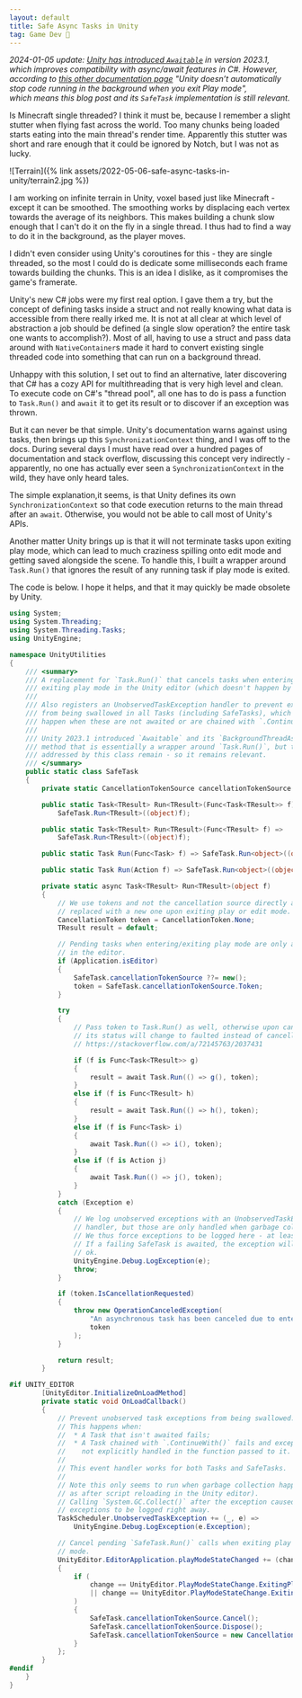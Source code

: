 ```yaml
---
layout: default
title: Safe Async Tasks in Unity
tag: Game Dev 👾
---
```


_2024-01-05 update: [Unity has introduced `Awaitable`](https://docs.unity3d.com/2023.3/Documentation/Manual/AwaitSupport.html) in version 2023.1, which improves compatibility with async/await features in C#. However, according to [this other documentation page](https://docs.unity3d.com/2023.3/Documentation/Manual/overview-of-dot-net-in-unity.html) "Unity doesn’t automatically stop code running in the background when you exit Play mode", which means this blog post and its `SafeTask` implementation is still relevant._

Is Minecraft single threaded? I think it must be, because I remember a slight stutter when flying fast across the world. Too many chunks being loaded starts eating into the main thread's render time. Apparently this stutter was short and rare enough that it could be ignored by Notch, but I was not as lucky.

![Terrain]({% link assets/2022-05-06-safe-async-tasks-in-unity/terrain2.jpg %})

I am working on infinite terrain in Unity, voxel based just like Minecraft - except it can be smoothed. The smoothing works by displacing each vertex towards the average of its neighbors. This makes building a chunk slow enough that I can't do it on the fly in a single thread. I thus had to find a way to do it in the background, as the player moves.

I didn't even consider using Unity's coroutines for this - they are single threaded, so the most I could do is dedicate some milliseconds each frame towards building the chunks. This is an idea I dislike, as it compromises the game's framerate.

Unity's new C# jobs were my first real option. I gave them a try, but the concept of defining tasks inside a struct and not really knowing what data is accessible from there really irked me. It is not at all clear at which level of abstraction a job should be defined (a single slow operation? the entire task one wants to accomplish?). Most of all, having to use a struct and pass data around with `NativeContainer`s made it hard to convert existing single threaded code into something that can run on a background thread.

Unhappy with this solution, I set out to find an alternative, later discovering that C# has a cozy API for multithreading that is very high level and clean. To execute code on C#'s "thread pool", all one has to do is pass a function to `Task.Run()` and `await` it to get its result or to discover if an exception was thrown.

But it can never be that simple. Unity's documentation warns against using tasks, then brings up this `SynchronizationContext` thing, and I was off to the docs. During several days I must have read over a hundred pages of documentation and stack overflow, discussing this concept very indirectly - apparently, no one has actually ever seen a `SynchronizationContext` in the wild, they have only heard tales.

The simple explanation,it seems, is that Unity defines its own `SynchronizationContext` so that code execution returns to the main thread after an `await`. Otherwise, you would not be able to call most of Unity's APIs.

Another matter Unity brings up is that it will not terminate tasks upon exiting play mode, which can lead to much craziness spilling onto edit mode and getting saved alongside the scene. To handle this, I built a wrapper around `Task.Run()` that ignores the result of any running task if play mode is exited.

The code is below. I hope it helps, and that it may quickly be made obsolete by Unity.

```C#
using System;
using System.Threading;
using System.Threading.Tasks;
using UnityEngine;

namespace UnityUtilities
{
    /// <summary>
    /// A replacement for `Task.Run()` that cancels tasks when entering or
    /// exiting play mode in the Unity editor (which doesn't happen by default).
    ///
    /// Also registers an UnobservedTaskException handler to prevent exceptions
    /// from being swallowed in all Tasks (including SafeTasks), which would
    /// happen when these are not awaited or are chained with `.ContinueWith()`.
    ///
    /// Unity 2023.1 introduced `Awaitable` and its `BackgroundThreadAsync()`
    /// method that is essentially a wrapper around `Task.Run()`, but the issues
    /// addressed by this class remain - so it remains relevant.
    /// </summary>
    public static class SafeTask
    {
        private static CancellationTokenSource cancellationTokenSource = new();

        public static Task<TResult> Run<TResult>(Func<Task<TResult>> f) =>
            SafeTask.Run<TResult>((object)f);

        public static Task<TResult> Run<TResult>(Func<TResult> f) =>
            SafeTask.Run<TResult>((object)f);

        public static Task Run(Func<Task> f) => SafeTask.Run<object>((object)f);

        public static Task Run(Action f) => SafeTask.Run<object>((object)f);

        private static async Task<TResult> Run<TResult>(object f)
        {
            // We use tokens and not the cancellation source directly as it is
            // replaced with a new one upon exiting play or edit mode.
            CancellationToken token = CancellationToken.None;
            TResult result = default;

            // Pending tasks when entering/exiting play mode are only a problem
            // in the editor.
            if (Application.isEditor)
            {
                SafeTask.cancellationTokenSource ??= new();
                token = SafeTask.cancellationTokenSource.Token;
            }

            try
            {
                // Pass token to Task.Run() as well, otherwise upon cancelling
                // its status will change to faulted instead of cancelled.
                // https://stackoverflow.com/a/72145763/2037431

                if (f is Func<Task<TResult>> g)
                {
                    result = await Task.Run(() => g(), token);
                }
                else if (f is Func<TResult> h)
                {
                    result = await Task.Run(() => h(), token);
                }
                else if (f is Func<Task> i)
                {
                    await Task.Run(() => i(), token);
                }
                else if (f is Action j)
                {
                    await Task.Run(() => j(), token);
                }
            }
            catch (Exception e)
            {
                // We log unobserved exceptions with an UnobservedTaskException
                // handler, but those are only handled when garbage collection happens.
                // We thus force exceptions to be logged here - at least for SafeTasks.
                // If a failing SafeTask is awaited, the exception will be logged twice, but that's
                // ok.
                UnityEngine.Debug.LogException(e);
                throw;
            }

            if (token.IsCancellationRequested)
            {
                throw new OperationCanceledException(
                    "An asynchronous task has been canceled due to entering or exiting play mode.",
                    token
                );
            }

            return result;
        }

#if UNITY_EDITOR
        [UnityEditor.InitializeOnLoadMethod]
        private static void OnLoadCallback()
        {
            // Prevent unobserved task exceptions from being swallowed.
            // This happens when:
            //  * A Task that isn't awaited fails;
            //  * A Task chained with `.ContinueWith()` fails and exceptions are
            //    not explicitly handled in the function passed to it.
            //
            // This event handler works for both Tasks and SafeTasks.
            //
            // Note this only seems to run when garbage collection happens (such
            // as after script reloading in the Unity editor).
            // Calling `System.GC.Collect()` after the exception caused
            // exceptions to be logged right away.
            TaskScheduler.UnobservedTaskException += (_, e) =>
                UnityEngine.Debug.LogException(e.Exception);

            // Cancel pending `SafeTask.Run()` calls when exiting play or edit
            // mode.
            UnityEditor.EditorApplication.playModeStateChanged += (change) =>
            {
                if (
                    change == UnityEditor.PlayModeStateChange.ExitingPlayMode
                    || change == UnityEditor.PlayModeStateChange.ExitingEditMode
                )
                {
                    SafeTask.cancellationTokenSource.Cancel();
                    SafeTask.cancellationTokenSource.Dispose();
                    SafeTask.cancellationTokenSource = new CancellationTokenSource();
                }
            };
        }
#endif
    }
}
```
